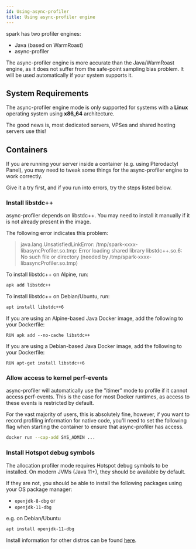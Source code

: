 ```yaml
---
id: Using-async-profiler
title: Using async-profiler engine
---
```


spark has two profiler engines:

* Java (based on WarmRoast)
* async-profiler



The async-profiler engine is more accurate than the Java/WarmRoast engine, as it does not suffer from the safe-point sampling bias problem. It will be used automatically if your system supports it.



## System Requirements

The async-profiler engine mode is only supported for systems with a **Linux** operating system using **x86_64** architecture.

The good news is, most dedicated servers, VPSes and shared hosting servers use this!



## Containers

If you are running your server inside a container (e.g. using Pterodactyl Panel), you may need to tweak some things for the async-profiler engine to work correctly.

Give it a try first, and if you run into errors, try the steps listed below.


### Install libstdc++
async-profiler depends on libstdc++. You may need to install it manually if it is not already present in the image.

The following error indicates this problem:

> java.lang.UnsatisfiedLinkError: /tmp/spark-xxxx-libasyncProfiler.so.tmp: Error loading shared library libstdc++.so.6: No such file or directory (needed by /tmp/spark-xxxx-libasyncProfiler.so.tmp)

To install libstdc++ on Alpine, run:

```bash
apk add libstdc++
```

To install libstdc++ on Debian/Ubuntu, run:

```bash
apt install libstdc++6
```

If you are using an Alpine-based Java Docker image, add the following to your Dockerfile:

```docker
RUN apk add --no-cache libstdc++
```

If you are using a Debian-based Java Docker image, add the following to your Dockerfile:

```docker
RUN apt-get install libstdc++6
```


### Allow access to kernel perf-events

async-profiler will automatically use the "itimer" mode to profile if it cannot access perf-events. This is the case for most Docker runtimes, as access to these events is restricted by default.

For the vast majority of users, this is absolutely fine, however, if you want to record profiling information for native code, you'll need to set the following flag when starting the container to ensure that async-profiler has access.

```bash
docker run --cap-add SYS_ADMIN ...
```


### Install Hotspot debug symbols

The allocation profiler mode requires Hotspot debug symbols to be installed. On modern JVMs (Java 11+), they should be available by default.

If they are not, you should be able to install the following packages using your OS package manager:

* `openjdk-8-dbg` or 
* `openjdk-11-dbg`

e.g. on Debian/Ubuntu
```bash
apt install openjdk-11-dbg
```

Install information for other distros can be found [here](https://github.com/jvm-profiling-tools/async-profiler#installing-debug-symbols).

